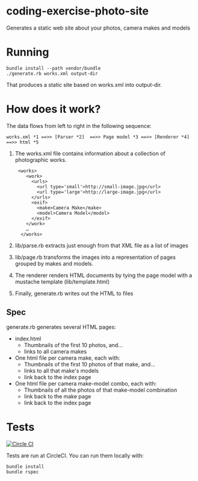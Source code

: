 # coding-exercise-photo-site

Generates a static web site about your photos, camera makes and models

# Running

    bundle install --path vendor/bundle
	./generate.rb works.xml output-dir

That produces a static site based on works.xml into output-dir.

# How does it work?

The data flows from left to right in the following sequence:

    works.xml *1 ==>> [Parser *2]  ==>> Page model *3 ==>> [Renderer *4] ==>> html *5


1. The works.xml file contains information about a collection of photographic works.


	    <works>
	       <work>
	         <urls>
	           <url type='small'>http://small-image.jpg</url>
	           <url type='large'>http://large-image.jpg</url>
	         </urls>
	         <exif>
	           <make>Camera Make</make>
	           <model>Camera Model</model>
	         </exif>
	       </work>
	       …
	     </works>

2. lib/parse.rb extracts just enough from that XML file as a list of images
3. lib/page.rb transforms the images into a representation of pages grouped by makes and models.
4. The renderer renders HTML documents by tying the page model with a mustache template (lib/template.html)
5. Finally, generate.rb writes out the HTML to files

## Spec
generate.rb generates several HTML pages:

- index.html 
  - Thumbnails of the first 10 photos, and...
  - links to all camera makes
- One html file per camera make, each with:
   - Thumbnails of the first 10 photos of that make, and...
   - links to all that make's models
   - link back to the index page
- One html file per camera make-model combo, each with:
   - Thumbnails of all the photos of that make-model combination
   - link back to the make page
   - link back to the index page

# Tests

[![Circle CI](https://circleci.com/gh/pokle/coding-exercise-photo-site.svg?style=svg)](https://circleci.com/gh/pokle/coding-exercise-photo-site)

Tests are run at CircleCI. You can run them locally with:

	bundle install
	bundle rspec

